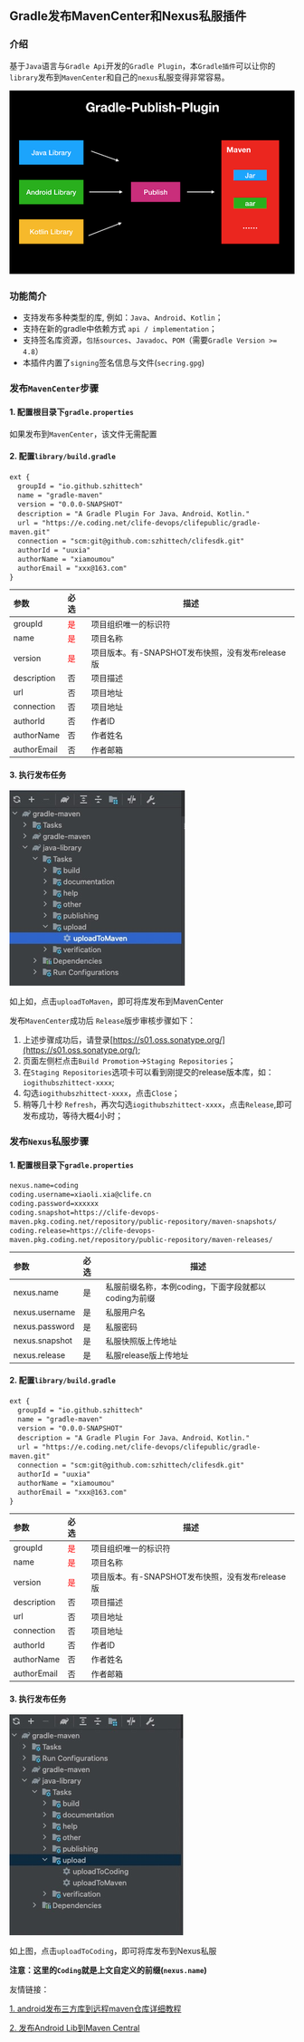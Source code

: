 ## Gradle发布MavenCenter和Nexus私服插件

### 介绍
基于`Java`语言与`Gradle Api`开发的`Gradle Plugin`，本`Gradle插件`可以让你的`library`发布到`MavenCenter`和自己的`nexus`私服变得非常容易。

![gradle-publish-plugin.png](img/gradle-publish-plugin.png)


### 功能简介

- 支持发布多种类型的库, 例如：`Java`、`Android`、`Kotlin`；
- 支持在新的gradle中依赖方式 `api / implementation`；
- 支持签名库资源，`包括sources`、`Javadoc`、`POM`（需要`Gradle Version >= 4.8`）
- 本插件内置了`signing`签名信息与文件(`secring.gpg`)

### 发布`MavenCenter`步骤

#### 1. 配置根目录下`gradle.properties`

如果发布到`MavenCenter`，该文件无需配置

#### 2. 配置`library/build.gradle`

```
ext {
  groupId = "io.github.szhittech"
  name = "gradle-maven"
  version = "0.0.0-SNAPSHOT"
  description = "A Gradle Plugin For Java、Android、Kotlin."
  url = "https://e.coding.net/clife-devops/clifepublic/gradle-maven.git"
  connection = "scm:git@github.com:szhittech/clifesdk.git"
  authorId = "uuxia"
  authorName = "xiamoumou"
  authorEmail = "xxx@163.com"
}

```

| 参数          | 必选                         | 描述                               |
|:------------|:---------------------------|----------------------------------|
| groupId     | <font color='red'>是</font> | 项目组织唯一的标识符                       |
| name        | <font color='red'>是</font> | 项目名称                             |
| version     | <font color='red'>是</font> | 项目版本。有-SNAPSHOT发布快照，没有发布release版 |
| description | 否                          | 项目描述                             |
| url         | 否                          | 项目地址                             |
| connection  | 否                          | 项目地址                             |
| authorId    | 否                          | 作者ID                             |
| authorName  | 否                          | 作者姓名                             |
| authorEmail | 否                          | 作者邮箱                             |

#### 3. 执行发布任务

![发布Maven](img/maven.jpg)

如上如，点击`uploadToMaven`，即可将库发布到MavenCenter

发布`MavenCenter`成功后 `Release`版步审核步骤如下：
1. 上述步骤成功后，请登录[https://s01.oss.sonatype.org/](https://s01.oss.sonatype.org/);
2. 页面左侧栏点击`Build Promotion`->`Staging Repositories`；
3. 在`Staging Repositories`选项卡可以看到刚提交的release版本库，如：`iogithubszhittect-xxxx`;
4. 勾选`iogithubszhittect-xxxx`，点击`Close`；
5. 稍等几十秒 `Refresh`，再次勾选`iogithubszhittect-xxxx`，点击`Release`,即可发布成功，等待大概4小时；


### 发布`Nexus`私服步骤

#### 1. 配置根目录下`gradle.properties`

```
nexus.name=coding
coding.username=xiaoli.xia@clife.cn
coding.password=xxxxxx
coding.snapshot=https://clife-devops-maven.pkg.coding.net/repository/public-repository/maven-snapshots/
coding.release=https://clife-devops-maven.pkg.coding.net/repository/public-repository/maven-releases/
```

| 参数             | 必选  | 描述                               |
|:---------------|:----|----------------------------------|
| nexus.name     | 是   | 私服前缀名称，本例coding，下面字段就都以coding为前缀 |
| nexus.username | 是   | 私服用户名                            |
| nexus.password | 是   | 私服密码                             |
| nexus.snapshot | 是   | 私服快照版上传地址                        |
| nexus.release  | 是   | 私服release版上传地址                   |


#### 2. 配置`library/build.gradle`

```
ext {
  groupId = "io.github.szhittech"
  name = "gradle-maven"
  version = "0.0.0-SNAPSHOT"
  description = "A Gradle Plugin For Java、Android、Kotlin."
  url = "https://e.coding.net/clife-devops/clifepublic/gradle-maven.git"
  connection = "scm:git@github.com:szhittech/clifesdk.git"
  authorId = "uuxia"
  authorName = "xiamoumou"
  authorEmail = "xxx@163.com"
}

```

| 参数          | 必选                         | 描述                               |
|:------------|:---------------------------|----------------------------------|
| groupId     | <font color='red'>是</font> | 项目组织唯一的标识符                       |
| name        | <font color='red'>是</font> | 项目名称                             |
| version     | <font color='red'>是</font> | 项目版本。有-SNAPSHOT发布快照，没有发布release版 |
| description | 否                          | 项目描述                             |
| url         | 否                          | 项目地址                             |
| connection  | 否                          | 项目地址                             |
| authorId    | 否                          | 作者ID                             |
| authorName  | 否                          | 作者姓名                             |
| authorEmail | 否                          | 作者邮箱                             |

#### 3. 执行发布任务

![发布Maven](img/nexus.jpg)

如上图，点击`uploadToCoding`，即可将库发布到Nexus私服

**注意：这里的`Coding`就是上文自定义的前缀(`nexus.name`)**


友情链接：


[1. android发布三方库到远程maven仓库详细教程](https://blog.csdn.net/zyw0101/article/details/120670836?utm_medium=distribute.pc_aggpage_search_result.none-task-blog-2~aggregatepage~first_rank_ecpm_v1~rank_v31_ecpm-2-120670836.pc_agg_new_rank&utm_term=android%E5%8F%91%E5%B8%83maven&spm=1000.2123.3001.4430)

[2. 发布Android Lib到Maven Central](https://mp.weixin.qq.com/s/FVR6_zMp5DxO5N4ptVuA6g)
